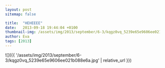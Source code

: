 ```yaml
---
layout: post
sitemap: false

title:  "HEHEEEE"
date:   2013-09-18 19:44:04 +0100
thumbnail-img: /assets/img/2013/september/6-3/kqgz0vq_5239e65e9606ee021b088e6a.jpg
author: Eva
tags: [2013]
---
```




![]({{ '/assets/img/2013/september/6-3/kqgz0vq_5239e65e9606ee021b088e6a.jpg'  | relative_url }})

